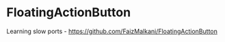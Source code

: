 FloatingActionButton
====================
Learning slow ports - https://github.com/FaizMalkani/FloatingActionButton
